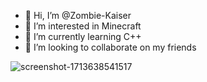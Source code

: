 - 👋 Hi, I’m @Zombie-Kaiser
- 👀 I’m interested in Minecraft
- 🌱 I’m currently learning C++
- 💞️ I’m looking to collaborate on my friends

![screenshot-1713638541517](https://github.com/Zombie-Kaiser/Zombie-Kaiser/assets/141570642/e53526dd-a6ea-4192-8414-ea58cb2bc42a)
<!---
Zombie-Kaiser/Zombie-Kaiser is a ✨ special ✨ repository because its `README.md` (this file) appears on your GitHub profile.
You can click the Preview link to take a look at your changes.
--->
